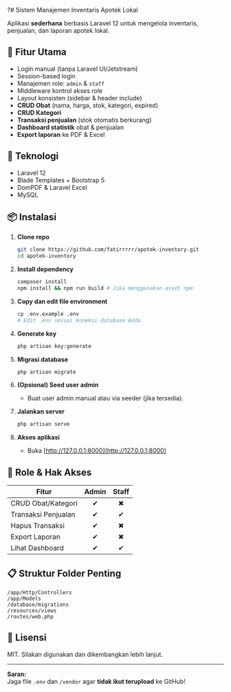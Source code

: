 ?# Sistem Manajemen Inventaris Apotek Lokal

Aplikasi **sederhana** berbasis Laravel 12 untuk mengelola inventaris, penjualan, dan laporan apotek lokal.

## 🚀 Fitur Utama

- Login manual (tanpa Laravel UI/Jetstream)
- Session-based login
- Manajemen role: `admin` & `staff`
- Middleware kontrol akses role
- Layout konsisten (sidebar & header include)
- **CRUD Obat** (nama, harga, stok, kategori, expired)
- **CRUD Kategori**
- **Transaksi penjualan** (stok otomatis berkurang)
- **Dashboard statistik** obat & penjualan
- **Export laporan** ke PDF & Excel

## 🧰 Teknologi

- Laravel 12
- Blade Templates + Bootstrap 5
- DomPDF & Laravel Excel
- MySQL

## 📦 Instalasi

1. **Clone repo**
    ```sh
    git clone https://github.com/fatirrrrr/apotek-inventory.git
    cd apotek-inventory
    ```

2. **Install dependency**
    ```sh
    composer install
    npm install && npm run build # Jika menggunakan asset npm
    ```

3. **Copy dan edit file environment**
    ```sh
    cp .env.example .env
    # Edit .env sesuai koneksi database Anda
    ```

4. **Generate key**
    ```sh
    php artisan key:generate
    ```

5. **Migrasi database**
    ```sh
    php artisan migrate
    ```

6. **(Opsional) Seed user admin**
    - Buat user admin manual atau via seeder (jika tersedia).

7. **Jalankan server**
    ```sh
    php artisan serve
    ```

8. **Akses aplikasi**
    - Buka [http://127.0.0.1:8000](http://127.0.0.1:8000)

## 👤 Role & Hak Akses

| Fitur                | Admin | Staff |
|----------------------|:-----:|:-----:|
| CRUD Obat/Kategori   |   ✔   |   ✖   |
| Transaksi Penjualan  |   ✔   |   ✔   |
| Hapus Transaksi      |   ✔   |   ✖   |
| Export Laporan       |   ✔   |   ✖   |
| Lihat Dashboard      |   ✔   |   ✔   |

## 📋 Struktur Folder Penting

```
/app/Http/Controllers
/app/Models
/database/migrations
/resources/views
/routes/web.php
```

## 📄 Lisensi

MIT. Silakan digunakan dan dikembangkan lebih lanjut.

---

**Saran:**  
Jaga file `.env` dan `/vendor` agar **tidak ikut terupload** ke GitHub!
